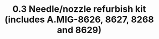 ---
title: "0.3 Needle/nozzle refurbish kit (includes A.MIG-8626, 8627, 8268 and 8629)"
price: "TBA"
desc: "Opis nije dostupan"
img_path: "/assets/img/A.MIG-8630.jpg"
brand: AMMO
available: true
cat: "tools"
subcat: "AIRBRUSH SPARE PARTS"
subsubcat: "SS"
---